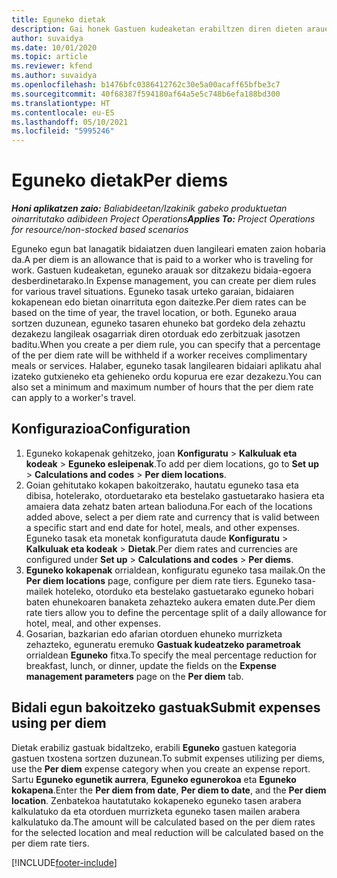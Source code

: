 ```yaml
---
title: Eguneko dietak
description: Gai honek Gastuen kudeaketan erabiltzen diren dieten arauei buruzko informazioa eskaintzen du.
author: suvaidya
ms.date: 10/01/2020
ms.topic: article
ms.reviewer: kfend
ms.author: suvaidya
ms.openlocfilehash: b1476bfc0386412762c30e5a00acaff65bfbe3c7
ms.sourcegitcommit: 40f68387f594180af64a5e5c748b6efa188bd300
ms.translationtype: HT
ms.contentlocale: eu-ES
ms.lasthandoff: 05/10/2021
ms.locfileid: "5995246"
---
```

# <a name="per-diems"></a><span data-ttu-id="37de4-103">Eguneko dietak</span><span class="sxs-lookup"><span data-stu-id="37de4-103">Per diems</span></span>

<span data-ttu-id="37de4-104">_**Honi aplikatzen zaio:** Baliabideetan/Izakinik gabeko produktuetan oinarritutako adibideen Project Operations_</span><span class="sxs-lookup"><span data-stu-id="37de4-104">_**Applies To:** Project Operations for resource/non-stocked based scenarios_</span></span>


<span data-ttu-id="37de4-105">Eguneko egun bat lanagatik bidaiatzen duen langileari ematen zaion hobaria da.</span><span class="sxs-lookup"><span data-stu-id="37de4-105">A per diem is an allowance that is paid to a worker who is traveling for work.</span></span> <span data-ttu-id="37de4-106">Gastuen kudeaketan, eguneko arauak sor ditzakezu bidaia-egoera desberdinetarako.</span><span class="sxs-lookup"><span data-stu-id="37de4-106">In Expense management, you can create per diem rules for  various travel situations.</span></span> <span data-ttu-id="37de4-107">Eguneko tasak urteko garaian, bidaiaren kokapenean edo bietan oinarrituta egon daitezke.</span><span class="sxs-lookup"><span data-stu-id="37de4-107">Per diem rates can be based on the time of year, the travel location, or both.</span></span> <span data-ttu-id="37de4-108">Eguneko araua sortzen duzunean, eguneko tasaren ehuneko bat gordeko dela zehaztu dezakezu langileak osagarriak diren otorduak edo zerbitzuak jasotzen baditu.</span><span class="sxs-lookup"><span data-stu-id="37de4-108">When you create a per diem  rule, you can specify that a percentage of the per diem rate will be withheld if a worker receives complimentary meals or services.</span></span> <span data-ttu-id="37de4-109">Halaber, eguneko tasak langilearen bidaiari aplikatu ahal izateko gutxieneko eta gehieneko ordu kopurua ere ezar dezakezu.</span><span class="sxs-lookup"><span data-stu-id="37de4-109">You can also set a minimum and maximum number of hours that the per diem rate can apply to a worker's travel.</span></span>

## <a name="configuration"></a><span data-ttu-id="37de4-110">Konfigurazioa</span><span class="sxs-lookup"><span data-stu-id="37de4-110">Configuration</span></span> 

1. <span data-ttu-id="37de4-111">Eguneko kokapenak gehitzeko, joan **Konfiguratu** > **Kalkuluak eta kodeak** > **Eguneko esleipenak**.</span><span class="sxs-lookup"><span data-stu-id="37de4-111">To add per diem locations, go to **Set up** > **Calculations and codes** > **Per diem locations**.</span></span>
2. <span data-ttu-id="37de4-112">Goian gehitutako kokapen bakoitzerako, hautatu eguneko tasa eta dibisa, hotelerako, otorduetarako eta bestelako gastuetarako hasiera eta amaiera data zehatz baten artean balioduna.</span><span class="sxs-lookup"><span data-stu-id="37de4-112">For each of the locations added above, select a per diem rate and currency that is valid between a specific start and end date for hotel, meals, and other expenses.</span></span> <span data-ttu-id="37de4-113">Eguneko tasak eta monetak konfiguratuta daude **Konfiguratu** > **Kalkuluak eta kodeak** > **Dietak**.</span><span class="sxs-lookup"><span data-stu-id="37de4-113">Per diem rates and currencies are configured under **Set up** > **Calculations and codes** > **Per diems**.</span></span>
3. <span data-ttu-id="37de4-114">**Eguneko kokapenak** orrialdean, konfiguratu eguneko tasa mailak.</span><span class="sxs-lookup"><span data-stu-id="37de4-114">On the **Per diem locations** page, configure per diem rate tiers.</span></span> <span data-ttu-id="37de4-115">Eguneko tasa-mailek hoteleko, otorduko eta bestelako gastuetarako eguneko hobari baten ehunekoaren banaketa zehazteko aukera ematen dute.</span><span class="sxs-lookup"><span data-stu-id="37de4-115">Per diem rate tiers allow you to define the percentage split of a daily allowance for hotel, meal, and other expenses.</span></span> 
4. <span data-ttu-id="37de4-116">Gosarian, bazkarian edo afarian otorduen ehuneko murrizketa zehazteko, eguneratu eremuko **Gastuak kudeatzeko parametroak** orrialdean **Eguneko** fitxa.</span><span class="sxs-lookup"><span data-stu-id="37de4-116">To specify the meal percentage reduction for breakfast, lunch, or dinner, update the fields on the **Expense management parameters** page on the **Per diem** tab.</span></span> 
    
## <a name="submit-expenses-using-per-diem"></a><span data-ttu-id="37de4-117">Bidali egun bakoitzeko gastuak</span><span class="sxs-lookup"><span data-stu-id="37de4-117">Submit expenses using per diem</span></span>
<span data-ttu-id="37de4-118">Dietak erabiliz gastuak bidaltzeko, erabili **Eguneko** gastuen kategoria gastuen txostena sortzen duzunean.</span><span class="sxs-lookup"><span data-stu-id="37de4-118">To submit expenses utilizing per diems, use the **Per diem** expense category when you create an expense report.</span></span> <span data-ttu-id="37de4-119">Sartu **Eguneko egunetik aurrera**, **Eguneko egunerokoa** eta **Eguneko kokapena**.</span><span class="sxs-lookup"><span data-stu-id="37de4-119">Enter the **Per diem from date**, **Per diem to date**,  and the **Per diem location**.</span></span> <span data-ttu-id="37de4-120">Zenbatekoa hautatutako kokapeneko eguneko tasen arabera kalkulatuko da eta otorduen murrizketa eguneko tasen mailen arabera kalkulatuko da.</span><span class="sxs-lookup"><span data-stu-id="37de4-120">The amount will be calculated based on the per diem rates for the selected location and meal reduction will be calculated based on the per diem rate tiers.</span></span>


[!INCLUDE[footer-include](../includes/footer-banner.md)]